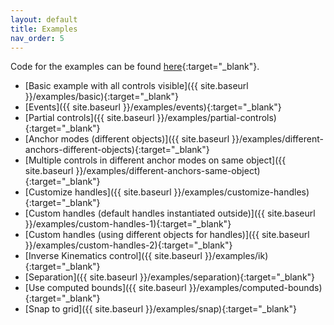```yaml
---
layout: default
title: Examples
nav_order: 5
---
```


Code for the examples can be found [here](https://github.com/tocttou/three-freeform-controls/tree/gh-pages/examples){:target="_blank"}.

- [Basic example with all controls visible]({{ site.baseurl }}/examples/basic){:target="_blank"}
- [Events]({{ site.baseurl }}/examples/events){:target="_blank"}
- [Partial controls]({{ site.baseurl }}/examples/partial-controls){:target="_blank"}
- [Anchor modes (different objects)]({{ site.baseurl }}/examples/different-anchors-different-objects){:target="_blank"}
- [Multiple controls in different anchor modes on same object]({{ site.baseurl }}/examples/different-anchors-same-object){:target="_blank"}
- [Customize handles]({{ site.baseurl }}/examples/customize-handles){:target="_blank"}
- [Custom handles (default handles instantiated outside)]({{ site.baseurl }}/examples/custom-handles-1){:target="_blank"}
- [Custom handles (using different objects for handles)]({{ site.baseurl }}/examples/custom-handles-2){:target="_blank"}
- [Inverse Kinematics control]({{ site.baseurl }}/examples/ik){:target="_blank"}
- [Separation]({{ site.baseurl }}/examples/separation){:target="_blank"}
- [Use computed bounds]({{ site.baseurl }}/examples/computed-bounds){:target="_blank"}
- [Snap to grid]({{ site.baseurl }}/examples/snap){:target="_blank"}
